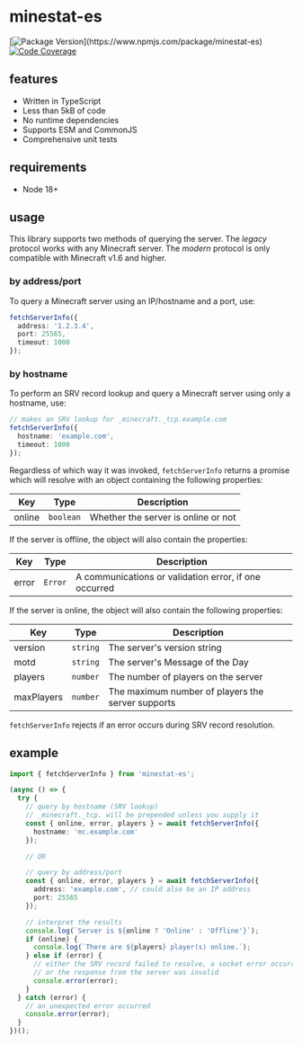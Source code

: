 # minestat-es

[![Package Version](https://badge.fury.io/js/minestat-es.svg?)](https://www.npmjs.com/package/minestat-es)
[![Code Coverage](https://codecov.io/gh/ayan4m1/minestat-es/branch/main/graph/badge.svg?token=UKTTU7XNAM)](https://codecov.io/gh/ayan4m1/minestat-es)

## features

- Written in TypeScript
- Less than 5kB of code
- No runtime dependencies
- Supports ESM and CommonJS
- Comprehensive unit tests

## requirements

- Node 18+

## usage

This library supports two methods of querying the server. The _legacy_ protocol works with any Minecraft server. The _modern_ protocol is only compatible with Minecraft v1.6 and higher.

### by address/port

To query a Minecraft server using an IP/hostname and a port, use:

```ts
fetchServerInfo({
  address: '1.2.3.4',
  port: 25565,
  timeout: 1000
});
```

### by hostname

To perform an SRV record lookup and query a Minecraft server using only a hostname, use:

```ts
// makes an SRV lookup for _minecraft._tcp.example.com
fetchServerInfo({
  hostname: 'example.com',
  timeout: 1000
});
```

Regardless of which way it was invoked, `fetchServerInfo` returns a promise which will resolve with an object containing the following properties:

| Key    | Type      | Description                         |
| ------ | --------- | ----------------------------------- |
| online | `boolean` | Whether the server is online or not |

If the server is offline, the object will also contain the properties:

| Key   | Type    | Description                                           |
| ----- | ------- | ----------------------------------------------------- |
| error | `Error` | A communications or validation error, if one occurred |

If the server is online, the object will also contain the following properties:

| Key        | Type     | Description                                       |
| ---------- | -------- | ------------------------------------------------- |
| version    | `string` | The server's version string                       |
| motd       | `string` | The server's Message of the Day                   |
| players    | `number` | The number of players on the server               |
| maxPlayers | `number` | The maximum number of players the server supports |

`fetchServerInfo` rejects if an error occurs during SRV record resolution.

## example

```ts
import { fetchServerInfo } from 'minestat-es';

(async () => {
  try {
    // query by hostname (SRV lookup)
    // _minecraft._tcp. will be prepended unless you supply it
    const { online, error, players } = await fetchServerInfo({
      hostname: 'mc.example.com'
    });

    // OR

    // query by address/port
    const { online, error, players } = await fetchServerInfo({
      address: 'example.com', // could also be an IP address
      port: 25565
    });

    // interpret the results
    console.log(`Server is ${online ? 'Online' : 'Offline'}`);
    if (online) {
      console.log(`There are ${players} player(s) online.`);
    } else if (error) {
      // either the SRV record failed to resolve, a socket error occurred,
      // or the response from the server was invalid
      console.error(error);
    }
  } catch (error) {
    // an unexpected error occurred
    console.error(error);
  }
})();
```
